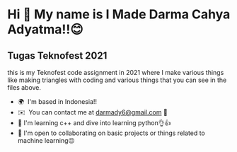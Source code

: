 Hi 👋 My name is I Made Darma Cahya Adyatma!!😊
===========================================

Tugas Teknofest 2021
--------------------

this is my Teknofest code assignment in 2021 where I make various things like making triangles with coding and various things that you can see in the files above.

* 🌍  I'm based in Indonesia!!
* ✉️  You can contact me at [darmady6@gmail.com](mailto:darmady6@gmail.com) 🤗
* 🧠  I'm learning c++ and dive into learning python👌👍
* 🤝  I'm open to collaborating on basic projects or things related to machine learning😉 
